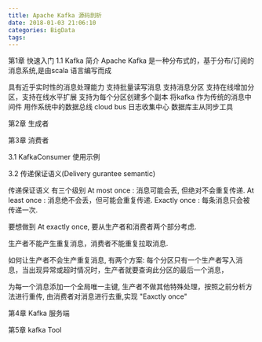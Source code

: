 ```yaml
---
title: Apache Kafka 源码剖析
date: 2018-01-03 21:06:10
categories: BigData
tags:
---
```


第1章 快速入门
1.1 Kafka 简介
Apache Kafka 是一种分布式的，基于分布/订阅的消息系统,是由scala 语言编写而成

具有近乎实时性的消息处理能力
支持批量读写消息
支持消息分区
支持在线增加分区，支持在线水平扩展
支持为每个分区创建多个副本
将kafka 作为传统的消息中间件
用作系统中的数据总线 cloud bus
日志收集中心
数据库主从同步工具


第2章 生成者

第3章 消费者

3.1 KafkaConsumer 使用示例

3.2 传递保证语义(Delivery gurantee semantic)

传递保证语义 有三个级别
At most once : 消息可能会丢, 但绝对不会重复传递.
At least once : 消息绝不会丢，但可能会重复传递.
Exactly once : 每条消息只会被传递一次.

要想做到 At exactly once, 要从生产者和消费者两个部分考虑.

生产者不能产生重复消息，消费者不能重复拉取消息.

如何让生产者不会生产重复消息, 有两个方案:
每个分区只有一个生产者写入消息，当出现异常或超时情况时，生产者就要查询此分区的最后一个消息，

为每一个消息添加一个全局唯一主键, 生产者不做其他特殊处理，按照之前分析方法进行重传, 由消费者对消息进行去重,实现 "Eaxctly once"

第4章 Kafka 服务端

第5章 kafka Tool

